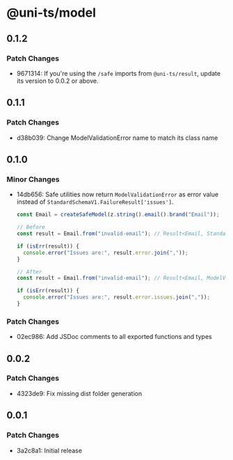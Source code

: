 # @uni-ts/model

## 0.1.2

### Patch Changes

- 9671314: If you're using the `/safe` imports from `@uni-ts/result`, update its version to 0.0.2 or above.

## 0.1.1

### Patch Changes

- d38b039: Change ModelValidationError name to match its class name

## 0.1.0

### Minor Changes

- 14db656: Safe utilities now return `ModelValidationError` as error value instead of `StandardSchemaV1.FailureResult['issues']`.

  ```typescript
  const Email = createSafeModel(z.string().email().brand("Email"));

  // Before
  const result = Email.from("invalid-email"); // Result<Email, StandardSchemaV1.FailureResult['issues']>

  if (isErr(result)) {
    console.error("Issues are:", result.error.join(","));
  }

  // After
  const result = Email.from("invalid-email"); // Result<Email, ModelValidationError>

  if (isErr(result)) {
    console.error("Issues are:", result.error.issues.join(","));
  }
  ```

### Patch Changes

- 02ec986: Add JSDoc comments to all exported functions and types

## 0.0.2

### Patch Changes

- 4323de9: Fix missing dist folder generation

## 0.0.1

### Patch Changes

- 3a2c8a1: Initial release
